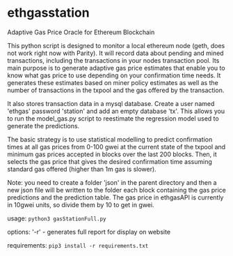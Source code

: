 # ethgasstation
Adaptive Gas Price Oracle for Ethereum Blockchain

This python script is designed to monitor a local ethereum node (geth, does not work right now with Parity).  It will record data about pending and mined transactions, including the transactions in your nodes transaction pool.  Its main purpose is to generate adaptive gas price estimates that enable you to know what gas price to use depending on your confirmation time needs. It generates these estimates based on miner policy estimates as well as the number of transactions in the txpool and the gas offered by the transaction.

It also stores transaction data in a mysql database.  Create a user named 'ethgas' password 'station' and add an empty database 'tx'.  This allows you to run the model_gas.py script to reestimate the regression model used to generate the predictions. 

The basic strategy is to use statistical modelling to predict confirmation times at all gas prices from 0-100 gwei at the current state of the txpool and minimum gas prices accepted in blocks over the last 200 blocks.  Then, it selects the gas price that gives the desired confirmation time assuming standard gas offered (higher than 1m gas is slower). 

Note:  you need to create a folder 'json' in the parent directory and then a new json file will be written to the folder each block containing the gas price predictions and the prediction table.  The gas price in ethgasAPI is currently in 10gwei units, so divide them by 10 to get in gwei.

usage:  `python3 gasStationFull.py`

options: '-r' - generates full report for display on website

requirements: `pip3 install -r requirements.txt`
